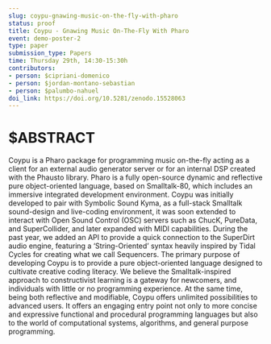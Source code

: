 ```yaml
---
slug: coypu-gnawing-music-on-the-fly-with-pharo
status: proof
title: Coypu - Gnawing Music On-The-Fly With Pharo
event: demo-poster-2
type: paper
submission_type: Papers
time: Thursday 29th, 14:30-15:30h
contributors:
- person: $cipriani-domenico
- person: $jordan-montano-sebastian
- person: $palumbo-nahuel
doi_link: https://doi.org/10.5281/zenodo.15528063
---
```


# $ABSTRACT

Coypu is a Pharo package for programming music on-the-fly acting as a client for an external audio generator server or for an internal DSP created with the Phausto library. Pharo is a fully open-source dynamic and reflective pure object-oriented language, based on Smalltalk-80, which includes an immersive integrated development environment. Coypu was initially developed to pair with Symbolic Sound Kyma, as a full-stack Smalltalk sound-design and live-coding environment, it was soon extended to interact with Open Sound Control (OSC) servers such as ChucK, PureData, and SuperCollider, and later expanded with MIDI capabilities. During the past year, we added an API to provide a quick connection to the SuperDirt audio engine, featuring a ‘String-Oriented’ syntax heavily inspired by Tidal Cycles for creating what we call Sequencers. The primary purpose of developing Coypu is to provide a pure object-oriented language designed to cultivate creative coding literacy. We believe the Smalltalk-inspired approach to constructivist learning is a gateway for newcomers, and individuals with little or no programming experience. At the same time, being both reflective and modifiable, Coypu offers unlimited possibilities to advanced users. It offers an engaging entry point not only to more concise and expressive functional and procedural programming languages but also to the world of computational systems, algorithms, and general purpose programming.

